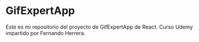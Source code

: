 # GifExpertApp

Este es mi repositorio del proyecto de GifExpertApp de React.
Curso Udemy impartido por Fernando Herrera.
